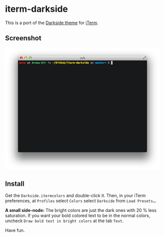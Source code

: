 # iterm-darkside

This is a port of the [Darkside theme](https://github.com/daylerees/colour-schemes#darkside) for [iTerm](http://www.iterm2.com/).

## Screenshot
![darkside.itermcolors](screenshot.png)

## Install
Get the `Darkside.itermcolors` and double-click it. Then, in your iTerm preferences, at `Profiles` select `Colors` select `Darkside` from `Load Presets…`.

**A small side-node:** The bright colors are just the dark ones with 20 % less saturation. If you want your bold colored text to be in the normal colors, uncheck `Draw bold text in bright colors` at the tab `Text`.

Have fun.
